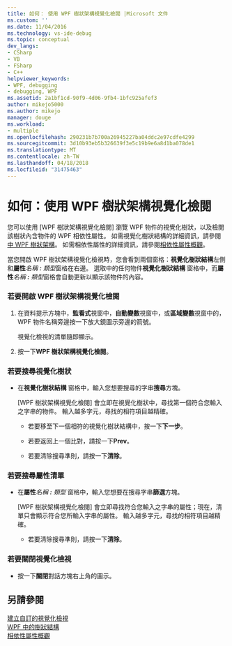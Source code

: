 ```yaml
---
title: 如何： 使用 WPF 樹狀架構視覺化檢閱 |Microsoft 文件
ms.custom: ''
ms.date: 11/04/2016
ms.technology: vs-ide-debug
ms.topic: conceptual
dev_langs:
- CSharp
- VB
- FSharp
- C++
helpviewer_keywords:
- WPF, debugging
- debugging, WPF
ms.assetid: 2a1bf1cd-90f9-4d06-9fb4-1bfc925afef3
author: mikejo5000
ms.author: mikejo
manager: douge
ms.workload:
- multiple
ms.openlocfilehash: 290231b7b700a26945227ba04ddc2e97cdfe4299
ms.sourcegitcommit: 3d10b93eb5b326639f3e5c19b9e6a8d1ba078de1
ms.translationtype: MT
ms.contentlocale: zh-TW
ms.lasthandoff: 04/18/2018
ms.locfileid: "31475463"
---
```

# <a name="how-to-use-the-wpf-tree-visualizer"></a>如何：使用 WPF 樹狀架構視覺化檢閱
您可以使用 [WPF 樹狀架構視覺化檢閱] 瀏覽 WPF 物件的視覺化樹狀，以及檢閱該樹狀內含物件的 WPF 相依性屬性。 如需視覺化樹狀結構的詳細資訊，請參閱[中 WPF 樹狀架構](/dotnet/framework/wpf/advanced/trees-in-wpf)。 如需相依性屬性的詳細資訊，請參閱[相依性屬性概觀](/dotnet/framework/wpf/advanced/dependency-properties-overview)。  
  
 當您開啟 WPF 樹狀架構視覺化檢視時，您會看到兩個窗格：**視覺化樹狀結構**左側和**屬性***名稱 ***:*** 類型*窗格在右邊。 選取中的任何物件**視覺化樹狀結構** 窗格中，而**屬性***名稱 ***:*** 類型*窗格會自動更新以顯示該物件的內容。  
  
### <a name="to-open-the-wpf-tree-visualizer"></a>若要開啟 WPF 樹狀架構視覺化檢閱  
  
1.  在資料提示方塊中，**監看式**視窗中，**自動變數**視窗中，或**區域變數**視窗中的，WPF 物件名稱旁邊按一下放大鏡圖示旁邊的箭號。  
  
     視覺化檢視的清單隨即顯示。  
  
2.  按一下**WPF 樹狀架構視覺化檢閱**。  
  
### <a name="to-search-the-visual-tree"></a>若要搜尋視覺化樹狀  
  
-   在**視覺化樹狀結構** 窗格中，輸入您想要搜尋的字串**搜尋**方塊。  
  
     [WPF 樹狀架構視覺化檢閱] 會立即在視覺化樹狀中，尋找第一個符合您輸入之字串的物件。 輸入越多字元，尋找的相符項目越精確。  
  
    -   若要移至下一個相符的視覺化樹狀結構中，按一下**下一步**。  
  
    -   若要返回上一個比對，請按一下**Prev**。  
  
    -   若要清除搜尋準則，請按一下**清除**。  
  
### <a name="to-search-the-properties-list"></a>若要搜尋屬性清單  
  
-   在**屬性***名稱 ***:*** 類型* 窗格中，輸入您想要在搜尋字串**篩選**方塊。  
  
     [WPF 樹狀架構視覺化檢閱] 會立即尋找符合您輸入之字串的屬性；現在，清單只會顯示符合您所輸入字串的屬性。 輸入越多字元，尋找的相符項目越精確。  
  
    -   若要清除搜尋準則，請按一下**清除**。  
  
### <a name="to-close-the-visualizer"></a>若要關閉視覺化檢視  
  
-   按一下**關閉**對話方塊右上角的圖示。  
  
## <a name="see-also"></a>另請參閱  
 [建立自訂的視覺化檢視](../debugger/create-custom-visualizers-of-data.md)   
 [WPF 中的樹狀結構](/dotnet/framework/wpf/advanced/trees-in-wpf)   
 [相依性屬性概觀](/dotnet/framework/wpf/advanced/dependency-properties-overview)